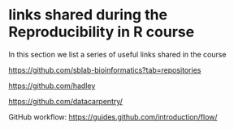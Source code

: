 # links shared during the Reproducibility in R course

In this section we list a series of useful links shared in the course
  
  https://github.com/sblab-bioinformatics?tab=repositories
  
  https://github.com/hadley
    
  https://github.com/datacarpentry/
    
  GitHub workflow:
    https://guides.github.com/introduction/flow/
